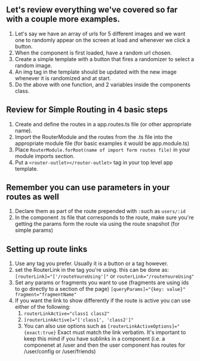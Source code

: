 ## Let's review everything we've covered so far with a couple more examples.
1. Let's say we have an array of urls for 5 different images and we want one to randomly appear on the screen at load and whenever we click a button.
2. When the component is first loaded, have a random url chosen.
3. Create a simple template with a button that fires a randomizer to select a random image.
4. An img tag in the template should be updated with the new image whenever it is randomized and at start.
5. Do the above with one function, and 2 variables inside the components class.


## Review for Simple Routing in 4 basic steps
1. Create and define the routes in a app.routes.ts file (or other appropriate name).
2. Import the RouterModule and the routes from the .ts file into the appropriate module file (for basic examples it would be app.module.ts)
3. Place `RouterModule.forRoot(name of import form routes file)` in your module imports section.
4. Put a `<router-outlet></router-outlet>` tag in your top level app template.

## Remember you can use parameters in your routes as well
1. Declare them as part of the route prepended with `:`such as `users/:id`
2. In the component .ts file that corresponds to the route, make sure you're getting the params form the route via using the route snapshot (for simple params)

## Setting up route links
1. Use any tag you prefer. Usually it is a button or a tag however.
2. set the RouterLink in the tag you're using. this can be done as: `[routerLink]="['/routeYoureUsing']"` or `routerLink="/routeYoureUsing"`
3. Set any params or fragments you want to use (fragments are using ids to go directly to a section of the page) `[queryParams]="{key: value}" fragment="fragmentName"`
4. If you want the link to show differently if the route is active you can use either of the following:
    1. `routerLinkActive="class1 class2"`
    2. `[routerLinkActive]="['class1', 'class2']"`
    3. You can also use options such as `[routerLinkActiveOptions]="{exact:true}` Exact must match the link verbatim. It's important to keep this mind if you have sublinks in a component (i.e. a componenet at /user and then the user component has routes for /user/config or /user/friends)
